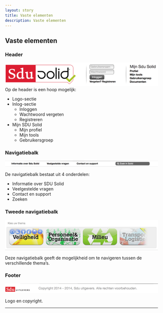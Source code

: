 ```yaml
---
layout: story
title: Vaste elementen
description: Vaste elementen
---
```


## Vaste elementen

### Header

![Header](../media/pagegrabs/header.png)
Op de header is een hoop mogelijk: 

- Logo-sectie
- Inlog-sectie
	- Inloggen
	- Wachtwoord vergeten
	- Registreren
- Mijn SDU Solid
	- Mijn profiel
	- Mijn tools
	- Gebruikersgroep

### Navigatiebalk

![Header](../media/pagegrabs/navigatiebalk.png)

De navigatiebalk bestaat uit 4 onderdelen:

- Informatie over SDU Solid
- Veelgestelde vragen
- Contact en support
- Zoeken

### Tweede navigatiebalk

![Header](../media/pagegrabs/tweede-navigatiebalk.png)

Deze navigatiebalk geeft de mogelijkheid om te navigeren tussen de verschillende thema&rsquo;s.

### Footer
![Header](../media/pagegrabs/footer.png)

Logo en copyright. 

---- 
